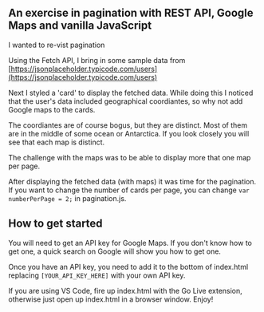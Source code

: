 ## An exercise in pagination with REST API, Google Maps and vanilla JavaScript

I wanted to re-vist pagination

Using the Fetch API, I bring in some sample data from [https://jsonplaceholder.typicode.com/users](https://jsonplaceholder.typicode.com/users)

Next I styled a 'card' to display the fetched data. While doing this I noticed that the user's data included geographical coordiantes, so why not add Google maps to the cards.

The coordiantes are of course bogus, but they are distinct. Most of them are in the middle of some ocean or Antarctica. If you look closely you will see that each map is distinct.

The challenge with the maps was to be able to display more that one map per page.

After displaying the fetched data (with maps) it was time for the pagination. If you want to change the number of cards per page, you can change ```var numberPerPage = 2;``` in pagination.js.

## How to get started

You will need to get an API key for Google Maps. If you don't know how to get one, a quick search on Google will show you how to get one.

Once you have an API key, you need to add it to the bottom of index.html replacing ```[YOUR_API_KEY_HERE]``` with your own API key.

If you are using VS Code, fire up index.html with the Go Live extension, otherwise just open up index.html in a browser window. Enjoy!